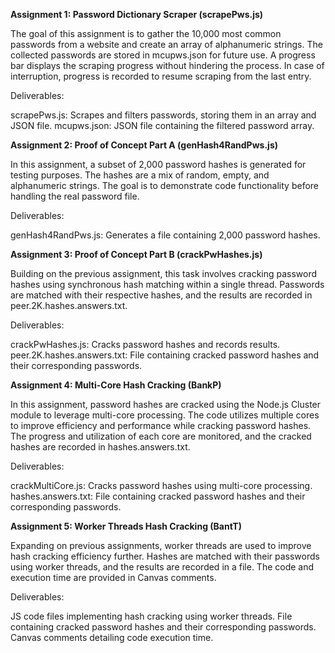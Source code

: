**Assignment 1: Password Dictionary Scraper (scrapePws.js)**

The goal of this assignment is to gather the 10,000 most common passwords from a website and create an array of alphanumeric strings. The collected passwords are stored in mcupws.json for future use. A progress bar displays the scraping progress without hindering the process. In case of interruption, progress is recorded to resume scraping from the last entry.

Deliverables:

scrapePws.js: Scrapes and filters passwords, storing them in an array and JSON file.
mcupws.json: JSON file containing the filtered password array.

**Assignment 2: Proof of Concept Part A (genHash4RandPws.js)**

In this assignment, a subset of 2,000 password hashes is generated for testing purposes. The hashes are a mix of random, empty, and alphanumeric strings. The goal is to demonstrate code functionality before handling the real password file.

Deliverables:

genHash4RandPws.js: Generates a file containing 2,000 password hashes.

**Assignment 3: Proof of Concept Part B (crackPwHashes.js)**

Building on the previous assignment, this task involves cracking password hashes using synchronous hash matching within a single thread. Passwords are matched with their respective hashes, and the results are recorded in peer.2K.hashes.answers.txt.

Deliverables:

crackPwHashes.js: Cracks password hashes and records results.
peer.2K.hashes.answers.txt: File containing cracked password hashes and their corresponding passwords.

**Assignment 4: Multi-Core Hash Cracking (BankP)**

In this assignment, password hashes are cracked using the Node.js Cluster module to leverage multi-core processing. The code utilizes multiple cores to improve efficiency and performance while cracking password hashes. The progress and utilization of each core are monitored, and the cracked hashes are recorded in hashes.answers.txt.

Deliverables:

crackMultiCore.js: Cracks password hashes using multi-core processing.
hashes.answers.txt: File containing cracked password hashes and their corresponding passwords.

**Assignment 5: Worker Threads Hash Cracking (BantT)**

Expanding on previous assignments, worker threads are used to improve hash cracking efficiency further. Hashes are matched with their passwords using worker threads, and the results are recorded in a file. The code and execution time are provided in Canvas comments.

Deliverables:

JS code files implementing hash cracking using worker threads.
File containing cracked password hashes and their corresponding passwords.
Canvas comments detailing code execution time.
